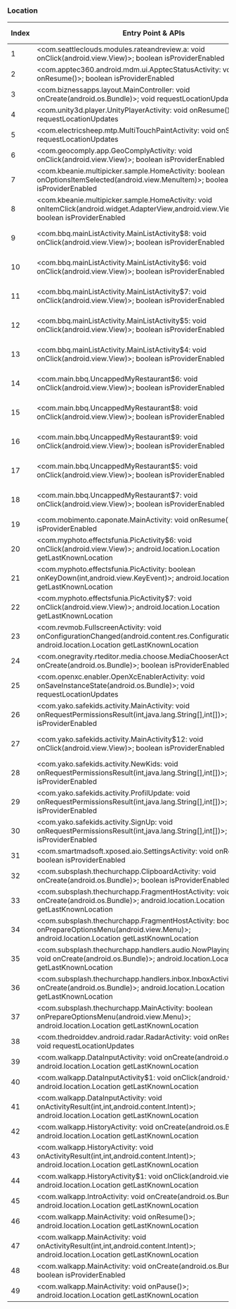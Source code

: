 ### Location
| Index | Entry Point & APIs | Screen shot | Resource id | Label |
| ------------- | ------------- | ------------- |-------------|-------------|
| 1 | <com.seattleclouds.modules.rateandreview.a: void onClick(android.view.View)>; boolean isProviderEnabled | ![](C:\Users\hfu\Documents\COSMOS\output\py\Play_win8\Libraries_Demo\vat.satellite.gps5\com.seattleclouds.modules.rateandreview.NewRateAndCommentActivity.png) |  | |
| 2 | <com.apptec360.android.mdm.ui.ApptecStatusActivity: void onResume()>; boolean isProviderEnabled | ![](C:\Users\hfu\Documents\COSMOS\output\py\Play_win8\Libraries_Demo\com.apptec360.android.mdm\com.apptec360.android.mdm.ui.ApptecStatusActivity.png) |  | |
| 3 | <com.biznessapps.layout.MainController: void onCreate(android.os.Bundle)>; void requestLocationUpdates | ![](C:\Users\hfu\Documents\COSMOS\output\py\Play_win8\Libraries_Demo\com.app_lbc123.layout\com.biznessapps.layout.MainController.png) |  | |
| 4 | <com.unity3d.player.UnityPlayerActivity: void onResume()>; void requestLocationUpdates | ![](C:\Users\hfu\Documents\COSMOS\output\py\Play_win8\Libraries_Demo\com.DenisLapiner.MultiplatformRuntimeLevelEditor\com.unity3d.player.UnityPlayerActivity.png) |  | |
| 5 | <com.electricsheep.mtp.MultiTouchPaintActivity: void onStart()>; void requestLocationUpdates | ![](C:\Users\hfu\Documents\COSMOS\output\py\Play_win8\Libraries_Demo\com.electricsheep.mtp\com.electricsheep.mtp.MultiTouchPaintActivity.png) |  | |
| 6 | <com.geocomply.app.GeoComplyActivity: void onClick(android.view.View)>; boolean isProviderEnabled | ![](C:\Users\hfu\Documents\COSMOS\output\py\Play_win8\Libraries_Demo\com.geocomply.app\com.geocomply.app.GeoComplyActivity.png) |  | |
| 7 | <com.kbeanie.multipicker.sample.HomeActivity: boolean onOptionsItemSelected(android.view.MenuItem)>; boolean isProviderEnabled | ![](C:\Users\hfu\Documents\COSMOS\output\py\Play_win8\Libraries_Demo\com.kbeanie.multipicker.sample\com.kbeanie.multipicker.sample.HomeActivity.png) |  | |
| 8 | <com.kbeanie.multipicker.sample.HomeActivity: void onItemClick(android.widget.AdapterView,android.view.View,int,long)>; boolean isProviderEnabled | ![](C:\Users\hfu\Documents\COSMOS\output\py\Play_win8\Libraries_Demo\com.kbeanie.multipicker.sample\com.kbeanie.multipicker.sample.HomeActivity.png) |  | |
| 9 | <com.bbq.mainListActivity.MainListActivity$8: void onClick(android.view.View)>; boolean isProviderEnabled | ![](C:\Users\hfu\Documents\COSMOS\output\py\Play_win8\Libraries_Demo\com.main.bbq\com.bbq.mainListActivity.MainListActivity.png) | {'2131362112': <sensitive_component.SensitiveComponent.SensitiveView object at 0x0A3BC3B0>} | |
| 10 | <com.bbq.mainListActivity.MainListActivity$6: void onClick(android.view.View)>; boolean isProviderEnabled | ![](C:\Users\hfu\Documents\COSMOS\output\py\Play_win8\Libraries_Demo\com.main.bbq\com.bbq.mainListActivity.MainListActivity.png) | {'2131362108': <sensitive_component.SensitiveComponent.SensitiveView object at 0x0A3BC630>} | |
| 11 | <com.bbq.mainListActivity.MainListActivity$7: void onClick(android.view.View)>; boolean isProviderEnabled | ![](C:\Users\hfu\Documents\COSMOS\output\py\Play_win8\Libraries_Demo\com.main.bbq\com.bbq.mainListActivity.MainListActivity.png) | {'2131362110': <sensitive_component.SensitiveComponent.SensitiveView object at 0x0A3BC0D0>} | |
| 12 | <com.bbq.mainListActivity.MainListActivity$5: void onClick(android.view.View)>; boolean isProviderEnabled | ![](C:\Users\hfu\Documents\COSMOS\output\py\Play_win8\Libraries_Demo\com.main.bbq\com.bbq.mainListActivity.MainListActivity.png) | {'2131362107': <sensitive_component.SensitiveComponent.SensitiveView object at 0x0A3BC190>} | |
| 13 | <com.bbq.mainListActivity.MainListActivity$4: void onClick(android.view.View)>; boolean isProviderEnabled | ![](C:\Users\hfu\Documents\COSMOS\output\py\Play_win8\Libraries_Demo\com.main.bbq\com.bbq.mainListActivity.MainListActivity.png) | {'2131362106': <sensitive_component.SensitiveComponent.SensitiveView object at 0x0A3BCF50>} | |
| 14 | <com.main.bbq.UncappedMyRestaurant$6: void onClick(android.view.View)>; boolean isProviderEnabled | ![](C:\Users\hfu\Documents\COSMOS\output\py\Play_win8\Libraries_Demo\com.main.bbq\com.main.bbq.UncappedMyRestaurant.png) | {'2131362107': <sensitive_component.SensitiveComponent.SensitiveView object at 0x0A3BC930>} | |
| 15 | <com.main.bbq.UncappedMyRestaurant$8: void onClick(android.view.View)>; boolean isProviderEnabled | ![](C:\Users\hfu\Documents\COSMOS\output\py\Play_win8\Libraries_Demo\com.main.bbq\com.main.bbq.UncappedMyRestaurant.png) | {'2131362110': <sensitive_component.SensitiveComponent.SensitiveView object at 0x0A3BCDD0>} | |
| 16 | <com.main.bbq.UncappedMyRestaurant$9: void onClick(android.view.View)>; boolean isProviderEnabled | ![](C:\Users\hfu\Documents\COSMOS\output\py\Play_win8\Libraries_Demo\com.main.bbq\com.main.bbq.UncappedMyRestaurant.png) | {'2131362112': <sensitive_component.SensitiveComponent.SensitiveView object at 0x0A3BCF70>} | |
| 17 | <com.main.bbq.UncappedMyRestaurant$5: void onClick(android.view.View)>; boolean isProviderEnabled | ![](C:\Users\hfu\Documents\COSMOS\output\py\Play_win8\Libraries_Demo\com.main.bbq\com.main.bbq.UncappedMyRestaurant.png) | {'2131362106': <sensitive_component.SensitiveComponent.SensitiveView object at 0x0A3BC8F0>} | |
| 18 | <com.main.bbq.UncappedMyRestaurant$7: void onClick(android.view.View)>; boolean isProviderEnabled | ![](C:\Users\hfu\Documents\COSMOS\output\py\Play_win8\Libraries_Demo\com.main.bbq\com.main.bbq.UncappedMyRestaurant.png) | {'2131362108': <sensitive_component.SensitiveComponent.SensitiveView object at 0x0A3BC390>} | |
| 19 | <com.mobimento.caponate.MainActivity: void onResume()>; boolean isProviderEnabled | ![](C:\Users\hfu\Documents\COSMOS\output\py\Play_win8\Libraries_Demo\com.mobincube.android.sc_3EXVIQ\com.mobimento.caponate.MainActivity.png) |  | |
| 20 | <com.myphoto.effectsfunia.PicActivity$6: void onClick(android.view.View)>; android.location.Location getLastKnownLocation | ![](C:\Users\hfu\Documents\COSMOS\output\py\Play_win8\Libraries_Demo\com.myphoto.effectsfunia\com.myphoto.effectsfunia.PicActivity.png) |  | |
| 21 | <com.myphoto.effectsfunia.PicActivity: boolean onKeyDown(int,android.view.KeyEvent)>; android.location.Location getLastKnownLocation | ![](C:\Users\hfu\Documents\COSMOS\output\py\Play_win8\Libraries_Demo\com.myphoto.effectsfunia\com.myphoto.effectsfunia.PicActivity.png) |  | |
| 22 | <com.myphoto.effectsfunia.PicActivity$7: void onClick(android.view.View)>; android.location.Location getLastKnownLocation | ![](C:\Users\hfu\Documents\COSMOS\output\py\Play_win8\Libraries_Demo\com.myphoto.effectsfunia\com.myphoto.effectsfunia.PicActivity.png) |  | |
| 23 | <com.revmob.FullscreenActivity: void onConfigurationChanged(android.content.res.Configuration)>; android.location.Location getLastKnownLocation | ![](C:\Users\hfu\Documents\COSMOS\output\py\Play_win8\Libraries_Demo\com.myphoto.effectsfunia\com.revmob.FullscreenActivity.png) |  | |
| 24 | <com.onegravity.rteditor.media.choose.MediaChooserActivity: void onCreate(android.os.Bundle)>; boolean isProviderEnabled | ![](C:\Users\hfu\Documents\COSMOS\output\py\Play_win8\Libraries_Demo\com.onegravity.rteditor.demo\com.onegravity.rteditor.media.choose.MediaChooserActivity.png) |  | |
| 25 | <com.openxc.enabler.OpenXcEnablerActivity: void onSaveInstanceState(android.os.Bundle)>; void requestLocationUpdates | ![](C:\Users\hfu\Documents\COSMOS\output\py\Play_win8\Libraries_Demo\com.openxcplatform.enabler\com.openxc.enabler.OpenXcEnablerActivity.png) |  | |
| 26 | <com.yako.safekids.activity.MainActivity: void onRequestPermissionsResult(int,java.lang.String[],int[])>; boolean isProviderEnabled | ![](C:\Users\hfu\Documents\COSMOS\output\py\Play_win8\Libraries_Demo\com.safekids.android\com.yako.safekids.activity.MainActivity.png) |  | |
| 27 | <com.yako.safekids.activity.MainActivity$12: void onClick(android.view.View)>; boolean isProviderEnabled | ![](C:\Users\hfu\Documents\COSMOS\output\py\Play_win8\Libraries_Demo\com.safekids.android\com.yako.safekids.activity.MainActivity.png) | {'2131755260': <sensitive_component.SensitiveComponent.SensitiveView object at 0x0AE84D50>} | |
| 28 | <com.yako.safekids.activity.NewKids: void onRequestPermissionsResult(int,java.lang.String[],int[])>; boolean isProviderEnabled | ![](C:\Users\hfu\Documents\COSMOS\output\py\Play_win8\Libraries_Demo\com.safekids.android\com.yako.safekids.activity.NewKids.png) |  | |
| 29 | <com.yako.safekids.activity.ProfilUpdate: void onRequestPermissionsResult(int,java.lang.String[],int[])>; boolean isProviderEnabled | ![](C:\Users\hfu\Documents\COSMOS\output\py\Play_win8\Libraries_Demo\com.safekids.android\com.yako.safekids.activity.ProfilUpdate.png) |  | |
| 30 | <com.yako.safekids.activity.SignUp: void onRequestPermissionsResult(int,java.lang.String[],int[])>; boolean isProviderEnabled | ![](C:\Users\hfu\Documents\COSMOS\output\py\Play_win8\Libraries_Demo\com.safekids.android\com.yako.safekids.activity.SignUp.png) |  | |
| 31 | <com.smartmadsoft.xposed.aio.SettingsActivity: void onResume()>; boolean isProviderEnabled | ![](C:\Users\hfu\Documents\COSMOS\output\py\Play_win8\Libraries_Demo\com.smartmadsoft.xposed.aio\com.smartmadsoft.xposed.aio.SettingsActivity.png) |  | |
| 32 | <com.subsplash.thechurchapp.ClipboardActivity: void onCreate(android.os.Bundle)>; boolean isProviderEnabled | ![](C:\Users\hfu\Documents\COSMOS\output\py\Play_win8\Libraries_Demo\com.subsplash.thechurchapp.s_RVD7XF\com.subsplash.thechurchapp.ClipboardActivity.png) |  | |
| 33 | <com.subsplash.thechurchapp.FragmentHostActivity: void onCreate(android.os.Bundle)>; android.location.Location getLastKnownLocation | ![](C:\Users\hfu\Documents\COSMOS\output\py\Play_win8\Libraries_Demo\com.subsplash.thechurchapp.s_RVD7XF\com.subsplash.thechurchapp.FragmentHostActivity.png) |  | |
| 34 | <com.subsplash.thechurchapp.FragmentHostActivity: boolean onPrepareOptionsMenu(android.view.Menu)>; android.location.Location getLastKnownLocation | ![](C:\Users\hfu\Documents\COSMOS\output\py\Play_win8\Libraries_Demo\com.subsplash.thechurchapp.s_RVD7XF\com.subsplash.thechurchapp.FragmentHostActivity.png) |  | |
| 35 | <com.subsplash.thechurchapp.handlers.audio.NowPlayingActivity: void onCreate(android.os.Bundle)>; android.location.Location getLastKnownLocation | ![](C:\Users\hfu\Documents\COSMOS\output\py\Play_win8\Libraries_Demo\com.subsplash.thechurchapp.s_RVD7XF\com.subsplash.thechurchapp.handlers.audio.NowPlayingActivity.png) |  | |
| 36 | <com.subsplash.thechurchapp.handlers.inbox.InboxActivity: void onCreate(android.os.Bundle)>; android.location.Location getLastKnownLocation | ![](C:\Users\hfu\Documents\COSMOS\output\py\Play_win8\Libraries_Demo\com.subsplash.thechurchapp.s_RVD7XF\com.subsplash.thechurchapp.handlers.inbox.InboxActivity.png) |  | |
| 37 | <com.subsplash.thechurchapp.MainActivity: boolean onPrepareOptionsMenu(android.view.Menu)>; android.location.Location getLastKnownLocation | ![](C:\Users\hfu\Documents\COSMOS\output\py\Play_win8\Libraries_Demo\com.subsplash.thechurchapp.s_RVD7XF\com.subsplash.thechurchapp.MainActivity.png) |  | |
| 38 | <com.thedroiddev.android.radar.RadarActivity: void onResume()>; void requestLocationUpdates | ![](C:\Users\hfu\Documents\COSMOS\output\py\Play_win8\Libraries_Demo\com.thedroiddev.android.radar\com.thedroiddev.android.radar.RadarActivity.png) |  | |
| 39 | <com.walkapp.DataInputActivity: void onCreate(android.os.Bundle)>; android.location.Location getLastKnownLocation | ![](C:\Users\hfu\Documents\COSMOS\output\py\Play_win8\Libraries_Demo\com.walkapp\com.walkapp.DataInputActivity.png) |  | |
| 40 | <com.walkapp.DataInputActivity$1: void onClick(android.view.View)>; android.location.Location getLastKnownLocation | ![](C:\Users\hfu\Documents\COSMOS\output\py\Play_win8\Libraries_Demo\com.walkapp\com.walkapp.DataInputActivity.png) |  | |
| 41 | <com.walkapp.DataInputActivity: void onActivityResult(int,int,android.content.Intent)>; android.location.Location getLastKnownLocation | ![](C:\Users\hfu\Documents\COSMOS\output\py\Play_win8\Libraries_Demo\com.walkapp\com.walkapp.DataInputActivity.png) |  | |
| 42 | <com.walkapp.HistoryActivity: void onCreate(android.os.Bundle)>; android.location.Location getLastKnownLocation | ![](C:\Users\hfu\Documents\COSMOS\output\py\Play_win8\Libraries_Demo\com.walkapp\com.walkapp.HistoryActivity.png) |  | |
| 43 | <com.walkapp.HistoryActivity: void onActivityResult(int,int,android.content.Intent)>; android.location.Location getLastKnownLocation | ![](C:\Users\hfu\Documents\COSMOS\output\py\Play_win8\Libraries_Demo\com.walkapp\com.walkapp.HistoryActivity.png) |  | |
| 44 | <com.walkapp.HistoryActivity$1: void onClick(android.view.View)>; android.location.Location getLastKnownLocation | ![](C:\Users\hfu\Documents\COSMOS\output\py\Play_win8\Libraries_Demo\com.walkapp\com.walkapp.HistoryActivity.png) |  | |
| 45 | <com.walkapp.IntroActivity: void onCreate(android.os.Bundle)>; android.location.Location getLastKnownLocation | ![](C:\Users\hfu\Documents\COSMOS\output\py\Play_win8\Libraries_Demo\com.walkapp\com.walkapp.IntroActivity.png) |  | |
| 46 | <com.walkapp.MainActivity: void onResume()>; android.location.Location getLastKnownLocation | ![](C:\Users\hfu\Documents\COSMOS\output\py\Play_win8\Libraries_Demo\com.walkapp\com.walkapp.MainActivity.png) |  | |
| 47 | <com.walkapp.MainActivity: void onActivityResult(int,int,android.content.Intent)>; android.location.Location getLastKnownLocation | ![](C:\Users\hfu\Documents\COSMOS\output\py\Play_win8\Libraries_Demo\com.walkapp\com.walkapp.MainActivity.png) |  | |
| 48 | <com.walkapp.MainActivity: void onCreate(android.os.Bundle)>; boolean isProviderEnabled | ![](C:\Users\hfu\Documents\COSMOS\output\py\Play_win8\Libraries_Demo\com.walkapp\com.walkapp.MainActivity.png) |  | |
| 49 | <com.walkapp.MainActivity: void onPause()>; android.location.Location getLastKnownLocation | ![](C:\Users\hfu\Documents\COSMOS\output\py\Play_win8\Libraries_Demo\com.walkapp\com.walkapp.MainActivity.png) |  | |
